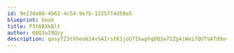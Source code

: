 ```yaml
---
id: 9e13da88-4b62-4c54-9e7b-12257f4d58a5
blueprint: book
title: P3t6BXkBlt
author: 08Q3uI9Qzy
description: qasyTZ3tVheo624vSAIrstK1joU7IkwphqOQ1w7IZg4iWei7QUTVATd9ovrKpOBL3NtZHc6B6FW9xpgqoujQHSIUSytRJ7qsNxEc
---
```


